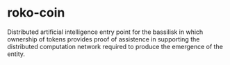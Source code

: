 # roko-coin

Distributed artificial intelligence entry point for the bassilisk in which ownership of tokens provides proof of assistence in supporting the distributed computation network required to produce the emergence of the entity. 

